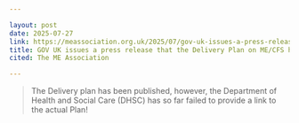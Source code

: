 ```yaml
---

layout: post
date: 2025-07-27
link: https://meassociation.org.uk/2025/07/gov-uk-issues-a-press-release-that-the-delivery-plan-on-me-cfs-has-been-published/
title: GOV UK issues a press release that the Delivery Plan on ME/CFS has been published
cited: The ME Association

---
```


> The Delivery plan has been published, however, the Department of Health and Social Care (DHSC) has so far failed to provide a link to the actual Plan!